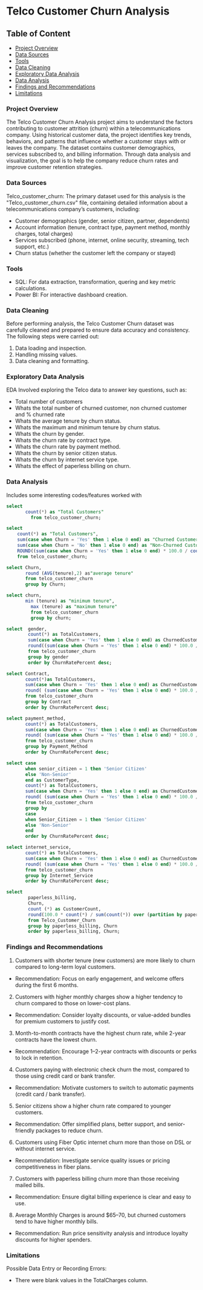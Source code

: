 # Telco Customer Churn Analysis

## Table of Content

- [Project Overview](#project-overview)
- [Data Sources](#data-sources)
- [Tools](#tools)
- [Data Cleaning](#data-cleaning)
- [Exploratory Data Analysis](#exploratory-data-analysis)
- [Data Analysis](#data-analysis)
- [Findings and Recommendations](#findings-and-recommendations)
- [Limitations](#limitations)

### Project Overview

The Telco Customer Churn Analysis project aims to understand the factors contributing to customer attrition (churn) within a telecommunications company. Using historical customer data, the project identifies key trends, behaviors, and patterns that influence whether a customer stays with or leaves the company.
The dataset contains customer demographics, services subscribed to, and billing information. Through data analysis and visualization, the goal is to help the company reduce churn rates and improve customer retention strategies.

### Data Sources

Telco_customer_churn: The primary dataset used for this analysis is the "Telco_customer_churn.csv" file, containing detailed information about a telecommunications company’s customers, including:
- Customer demographics (gender, senior citizen, partner, dependents)
- Account information (tenure, contract type, payment method, monthly charges, total charges)
- Services subscribed (phone, internet, online security, streaming, tech support, etc.)
- Churn status (whether the customer left the company or stayed)

### Tools

- SQL: For data extraction, transformation, quering and key metric calculations.
- Power BI: For interactive dashboard creation.

### Data Cleaning

Before performing analysis, the Telco Customer Churn dataset was carefully cleaned and prepared to ensure data accuracy and consistency. The following steps were carried out:
1. Data loading and inspection.
2. Handling missing values.
3. Data cleaning and formatting.

### Exploratory Data Analysis

EDA Involved exploring the Telco data to answer key questions, such as:
- Total number of customers
- Whats the total number of churned customer, non churned customer and % churned rate
- Whats the average tenure by churn status.
- Whats the maximum and minimum tenure by churn status.
- Whats the churn by gender.
- Whats the churn rate by contract type.
- Whats the churn rate by payment method.
- Whats the churn by senior citizen status.
- Whats the churn by internet service type.
- Whats the effect of paperless billing on churn.

### Data Analysis

Includes some interesting codes/features worked with

``` sql
select 
       count(*) as "Total Customers" 
	     from telco_customer_churn;
```

``` sql
select 
    count(*) as "Total Customers",
    sum(case when Churn = 'Yes' then 1 else 0 end) as "Churned Customers",
    sum(case when Churn = 'No' then 1 else 0 end) as "Non-Churned Customers",
    ROUND((sum(case when Churn = 'Yes' then 1 else 0 end) * 100.0 / count(*)), 2) as "Churn Rate Percent"
    from telco_customer_churn;
```

``` sql
select Churn,
       round (AVG(tenure),2) as"average tenure"
       from telco_customer_churn
       group by Churn;
```

``` sql
select churn,
       min (tenure) as "minimum tenure",
	     max (tenure) as "maximum tenure"
	     from telco_customer_churn
	     group by churn;
```

``` sql
select  gender,
        count(*) as TotalCustomers,
        sum(case when Churn = 'Yes' then 1 else 0 end) as ChurnedCustomers,
        round((sum(case when Churn = 'Yes' then 1 else 0 end) * 100.0 / count(*)), 2) as ChurnRatePercent
        from telco_customer_churn
        group by gender
        order by ChurnRatePercent desc;
```

``` sql
select Contract,
       count(*)as TotalCustomers,
       sum(case when Churn = 'Yes' then 1 else 0 end) as ChurnedCustomers,
       round( (sum(case when Churn = 'Yes' then 1 else 0 end) * 100.0 / COUNT(*)), 2)as ChurnRatePercent
       from telco_customer_churn
       group by Contract
       order by ChurnRatePercent desc;
```

``` sql
select payment_method,
       count(*) as TotalCustomers,
       sum(case when Churn = 'Yes' then 1 else 0 end) as ChurnedCustomers,
       round( (sum(case when Churn = 'Yes' then 1 else 0 end) * 100.0 / count(*)), 2) as ChurnRatePercent
       from telco_customer_churn
       group by Payment_Method
       order by ChurnRatePercent desc;
```

``` sql
select case
       when senior_citizen = 1 then 'Senior Citizen'
       else 'Non-Senior'
       end as CustomerType,
       count(*) as TotalCustomers,
       sum(case when Churn = 'Yes' then 1 else 0 end) as ChurnedCustomers,
       round( (sum(case when Churn = 'Yes' then 1 else 0 end) * 100.0 / count(*)), 2) as ChurnRatePercent
       from telco_customer_churn
       group by
       case
       when Senior_Citizen = 1 then 'Senior Citizen'
       else 'Non-Senior'
       end
       order by ChurnRatePercent desc;
```

``` sql
select internet_service,
       count(*) as TotalCustomers,
       sum(case when Churn = 'Yes' then 1 else 0 end) as ChurnedCustomers,
       round( (sum(case when Churn = 'Yes' then 1 else 0 end) * 100.0 / count(*)), 2) as ChurnRatePercent
       from telco_customer_churn
       group by Internet_Service
       order by ChurnRatePercent desc;
```

``` sql
select
	    paperless_billing,
        Churn,
        count (*) as CustomerCount,
        round(100.0 * count(*) / sum(count(*)) over (partition by paperless_billing), 2) as Percentage
        from Telco_Customer_Churn
        group by paperless_billing, Churn
        order by paperless_billing, Churn;
```

### Findings and Recommendations

1. Customers with shorter tenure (new customers) are more likely to churn compared to long-term loyal customers.
- Recommendation: Focus on early engagement, and welcome offers during the first 6 months.
2. Customers with higher monthly charges show a higher tendency to churn compared to those on lower-cost plans.
- Recommendation: Consider loyalty discounts, or value-added bundles for premium customers to justify cost.
3. Month-to-month contracts have the highest churn rate, while 2-year contracts have the lowest churn.
- Recommendation: Encourage 1–2-year contracts with discounts or perks to lock in retention.
4. Customers paying with electronic check churn the most, compared to those using credit card or bank transfer.
- Recommendation: Motivate customers to switch to automatic payments (credit card / bank transfer).
5. Senior citizens show a higher churn rate compared to younger customers.
- Recommendation: Offer simplified plans, better support, and senior-friendly packages to reduce churn.
6. Customers using Fiber Optic internet churn more than those on DSL or without internet service.
- Recommendation: Investigate service quality issues or pricing competitiveness in fiber plans.
7. Customers with paperless billing churn more than those receiving mailed bills.
- Recommendation: Ensure digital billing experience is clear and easy to use.
8. Average Monthly Charges is around $65–70, but churned customers tend to have higher monthly bills.
- Recommendation: Run price sensitivity analysis and introduce loyalty discounts for higher spenders.

### Limitations

Possible Data Entry or Recording Errors:
- There were blank values in the TotalCharges column.




